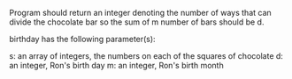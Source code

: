 Program should return an integer denoting the number of ways that can divide the chocolate bar so the sum of m number of bars should be d.

birthday has the following parameter(s):

s: an array of integers, the numbers on each of the squares of chocolate
d: an integer, Ron's birth day
m: an integer, Ron's birth month
